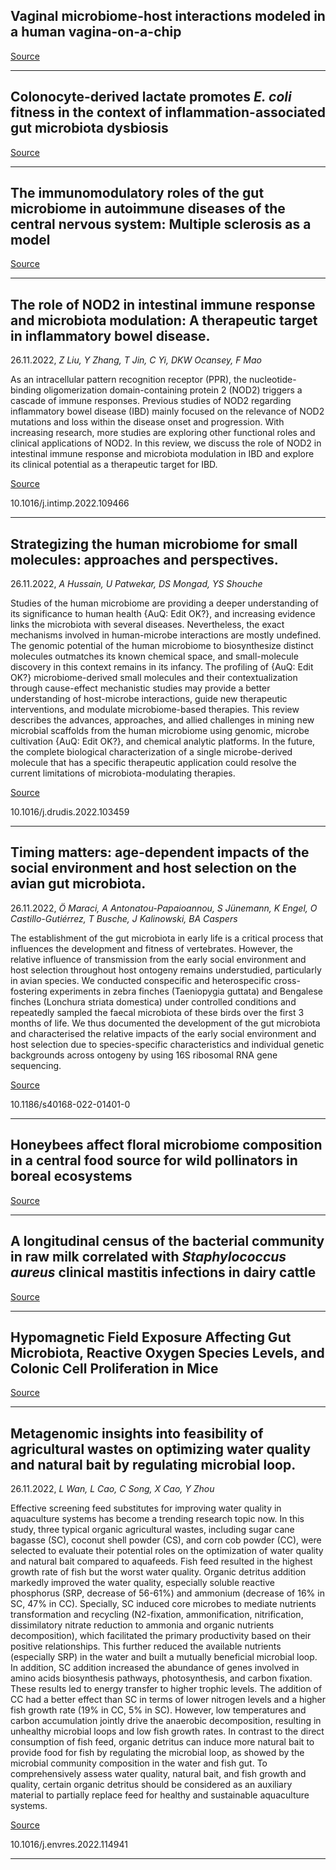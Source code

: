 ## Vaginal microbiome-host interactions modeled in a human vagina-on-a-chip

[Source](https://doi.org/10.1186/s40168-022-01400-1)

---

## Colonocyte-derived lactate promotes <em>E. coli</em> fitness in the context of inflammation-associated gut microbiota dysbiosis

[Source](https://doi.org/10.1186/s40168-022-01389-7)

---

## The immunomodulatory roles of the gut microbiome in autoimmune diseases of the central nervous system: Multiple sclerosis as a model

[Source](https://doi.org/10.1016/j.jaut.2022.102957)

---

## The role of NOD2 in intestinal immune response and microbiota modulation: A therapeutic target in inflammatory bowel disease.
 26.11.2022, _Z Liu, Y Zhang, T Jin, C Yi, DKW Ocansey, F Mao_


As an intracellular pattern recognition receptor (PPR), the nucleotide-binding oligomerization domain-containing protein 2 (NOD2) triggers a cascade of immune responses. Previous studies of NOD2 regarding inflammatory bowel disease (IBD) mainly focused on the relevance of NOD2 mutations and loss within the disease onset and progression. With increasing research, more studies are exploring other functional roles and clinical applications of NOD2. In this review, we discuss the role of NOD2 in intestinal immune response and microbiota modulation in IBD and explore its clinical potential as a therapeutic target for IBD.

[Source](https://doi.org/10.1016/j.intimp.2022.109466)

10.1016/j.intimp.2022.109466

---

## Strategizing the human microbiome for small molecules: approaches and perspectives.
 26.11.2022, _A Hussain, U Patwekar, DS Mongad, YS Shouche_


Studies of the human microbiome are providing a deeper understanding of its significance to human health {AuQ: Edit OK?}, and increasing evidence links the microbiota with several diseases. Nevertheless, the exact mechanisms involved in human-microbe interactions are mostly undefined. The genomic potential of the human microbiome to biosynthesize distinct molecules outmatches its known chemical space, and small-molecule discovery in this context remains in its infancy. The profiling of {AuQ: Edit OK?} microbiome-derived small molecules and their contextualization through cause-effect mechanistic studies may provide a better understanding of host-microbe interactions, guide new therapeutic interventions, and modulate microbiome-based therapies. This review describes the advances, approaches, and allied challenges in mining new microbial scaffolds from the human microbiome using genomic, microbe cultivation {AuQ: Edit OK?}, and chemical analytic platforms. In the future, the complete biological characterization of a single microbe-derived molecule that has a specific therapeutic application could resolve the current limitations of microbiota-modulating therapies.

[Source](https://doi.org/10.1016/j.drudis.2022.103459)

10.1016/j.drudis.2022.103459

---

## Timing matters: age-dependent impacts of the social environment and host selection on the avian gut microbiota.
 26.11.2022, _Ö Maraci, A Antonatou-Papaioannou, S Jünemann, K Engel, O Castillo-Gutiérrez, T Busche, J Kalinowski, BA Caspers_


The establishment of the gut microbiota in early life is a critical process that influences the development and fitness of vertebrates. However, the relative influence of transmission from the early social environment and host selection throughout host ontogeny remains understudied, particularly in avian species. We conducted conspecific and heterospecific cross-fostering experiments in zebra finches (Taeniopygia guttata) and Bengalese finches (Lonchura striata domestica) under controlled conditions and repeatedly sampled the faecal microbiota of these birds over the first 3 months of life. We thus documented the development of the gut microbiota and characterised the relative impacts of the early social environment and host selection due to species-specific characteristics and individual genetic backgrounds across ontogeny by using 16S ribosomal RNA gene sequencing.

[Source](https://doi.org/10.1186/s40168-022-01401-0)

10.1186/s40168-022-01401-0

---

## Honeybees affect floral microbiome composition in a central food source for wild pollinators in boreal ecosystems

[Source](https://doi.org/10.1007/s00442-022-05285-7)

---

## A longitudinal census of the bacterial community in raw milk correlated with <em>Staphylococcus aureus</em> clinical mastitis infections in dairy cattle

[Source](https://doi.org/10.1186/s42523-022-00211-x)

---

## Hypomagnetic Field Exposure Affecting Gut Microbiota, Reactive Oxygen Species Levels, and Colonic Cell Proliferation in Mice

[Source](https://doi.org/10.1002/bem.22427)

---

## Metagenomic insights into feasibility of agricultural wastes on optimizing water quality and natural bait by regulating microbial loop.
 26.11.2022, _L Wan, L Cao, C Song, X Cao, Y Zhou_


Effective screening feed substitutes for improving water quality in aquaculture systems has become a trending research topic now. In this study, three typical organic agricultural wastes, including sugar cane bagasse (SC), coconut shell powder (CS), and corn cob powder (CC), were selected to evaluate their potential roles on the optimization of water quality and natural bait compared to aquafeeds. Fish feed resulted in the highest growth rate of fish but the worst water quality. Organic detritus addition markedly improved the water quality, especially soluble reactive phosphorus (SRP, decrease of 56-61%) and ammonium (decrease of 16% in SC, 47% in CC). Specially, SC induced core microbes to mediate nutrients transformation and recycling (N2-fixation, ammonification, nitrification, dissimilatory nitrate reduction to ammonia and organic nutrients decomposition), which facilitated the primary productivity based on their positive relationships. This further reduced the available nutrients (especially SRP) in the water and built a mutually beneficial microbial loop. In addition, SC addition increased the abundance of genes involved in amino acids biosynthesis pathways, photosynthesis, and carbon fixation. These results led to energy transfer to higher trophic levels. The addition of CC had a better effect than SC in terms of lower nitrogen levels and a higher fish growth rate (19% in CC, 5% in SC). However, low temperatures and carbon accumulation jointly drive the anaerobic decomposition, resulting in unhealthy microbial loops and low fish growth rates. In contrast to the direct consumption of fish feed, organic detritus can induce more natural bait to provide food for fish by regulating the microbial loop, as showed by the microbial community composition in the water and fish gut. To comprehensively assess water quality, natural bait, and fish growth and quality, certain organic detritus should be considered as an auxiliary material to partially replace feed for healthy and sustainable aquaculture systems.

[Source](https://doi.org/10.1016/j.envres.2022.114941)

10.1016/j.envres.2022.114941

---

